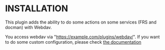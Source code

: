 INSTALLATION
============

This plugin adds the ability to do some actions on some services (FRS and docman) with Webdav.

You access webdav via "https://example.com/plugins/webdav/".
If you want to do some custom configuration, please check [the documentation](/doc/en/installation-guide/advanced-configuration.html#webdav-over-nginx)